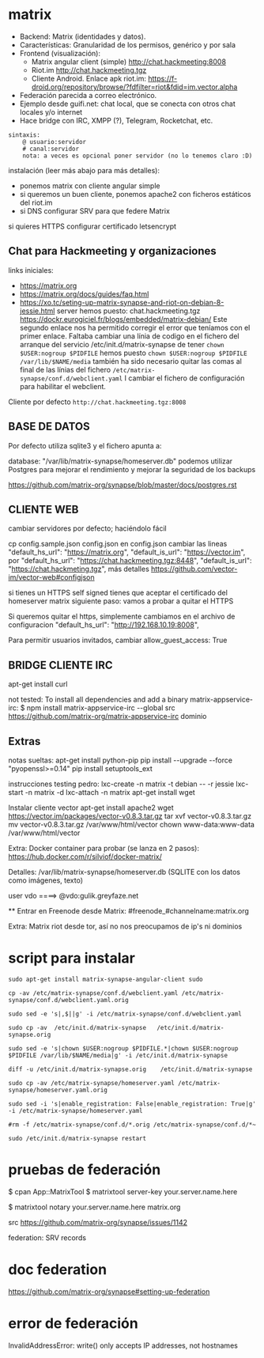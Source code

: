 # matrix

- Backend: Matrix (identidades y datos).
- Características: Granularidad de los permisos, genérico y por sala
- Frontend (visualización):
    - Matrix angular client (simple) http://chat.hackmeeting:8008
    - Riot.im http://chat.hackmeeting.tgz
    - Cliente Android. Enlace apk riot.im: https://f-droid.org/repository/browse/?fdfilter=riot&fdid=im.vector.alpha
- Federación parecida a correo electrónico.
- Ejemplo desde guifi.net: chat local, que se conecta con otros chat locales y/o internet
- Hace bridge con IRC, XMPP (?), Telegram, Rocketchat, etc.

```
sintaxis:
    @ usuario:servidor
    # canal:servidor
    nota: a veces es opcional poner servidor (no lo tenemos claro :D)
```

instalación (leer más abajo para más detalles):
- ponemos matrix con cliente angular simple
- si queremos un buen cliente, ponemos apache2 con ficheros estáticos del riot.im
- si DNS configurar SRV para que federe Matrix

si quieres HTTPS configurar certificado letsencrypt

## Chat para Hackmeeting y organizaciones

links iniciales:
- https://matrix.org
- https://matrix.org/docs/guides/faq.html
- https://xo.tc/seting-up-matrix-synapse-and-riot-on-debian-8-jessie.html
server hemos puesto: chat.hackmeeting.tgz
https://dockr.eurogiciel.fr/blogs/embedded/matrix-debian/
Este segundo enlace nos ha permitido corregir el error que teníamos con el primer enlace.
Faltaba cambiar una línia de codigo en el fichero del arranque del servicio
/etc/init.d/matrix-synapse
de tener 
`chown $USER:nogroup $PIDFILE`
hemos puesto
`chown $USER:nogroup $PIDFILE /var/lib/$NAME/media`
también ha sido necesario quitar las comas al final de las línias del fichero
`/etc/matrix-synapse/conf.d/webclient.yaml`
I cambiar el fichero de configuración para habilitar el webclient.

Cliente por defecto
`http://chat.hackmeeting.tgz:8008`

## BASE DE DATOS

Por defecto utiliza sqlite3 y el fichero apunta a:

database: "/var/lib/matrix-synapse/homeserver.db"
podemos utilizar Postgres para mejorar el rendimiento y mejorar la seguridad de los backups

https://github.com/matrix-org/synapse/blob/master/docs/postgres.rst

## CLIENTE WEB

cambiar servidores por defecto; haciéndolo fácil

cp config.sample.json config.json
en config.json cambiar las lineas
    "default_hs_url": "https://matrix.org",
    "default_is_url": "https://vector.im",
    por
    "default_hs_url": "https://chat.hackmeeting.tgz:8448",
    "default_is_url": "https://chat.hackmeting.tgz",
más detalles https://github.com/vector-im/vector-web#configjson

si tienes un HTTPS self signed tienes que aceptar el certificado del homeserver matrix
siguiente paso: vamos a probar a quitar el HTTPS

Si queremos quitar el https, simplemente cambiamos en el archivo de configuracion 
  "default_hs_url": "http://192.168.10.19:8008",
 
Para permitir usuarios invitados, cambiar
allow_guest_access: True

## BRIDGE CLIENTE IRC

apt-get install curl

not tested:
To install all dependencies and add a binary matrix-appservice-irc:
 $ npm install matrix-appservice-irc --global
src https://github.com/matrix-org/matrix-appservice-irc
dominio



## Extras

notas sueltas:
apt-get install python-pip
pip install --upgrade --force "pyopenssl>=0.14"
pip install setuptools_ext

instrucciones testing pedro:
lxc-create -n matrix -t debian -- -r jessie
lxc-start -n matrix -d
lxc-attach -n matrix
apt-get install wget


Instalar cliente vector
apt-get install apache2
wget https://vector.im/packages/vector-v0.8.3.tar.gz
tar xvf vector-v0.8.3.tar.gz
mv vector-v0.8.3.tar.gz /var/www/html/vector
chown www-data:www-data /var/www/html/vector

Extra:
Docker container para probar (se lanza en 2 pasos):
    https://hub.docker.com/r/silviof/docker-matrix/

Detalles:
/var/lib/matrix-synapse/homeserver.db (SQLITE con los datos como imágenes, texto)

user vdo ====> @vdo:gulik.greyfaze.net

 ** Entrar en Freenode desde Matrix:
    #freenode_#channelname:matrix.org


Extra: Matrix riot desde tor, así no nos preocupamos de ip's ni dominios








script para instalar
====================

```
sudo apt-get install matrix-synapse-angular-client sudo

cp -av /etc/matrix-synapse/conf.d/webclient.yaml /etc/matrix-synapse/conf.d/webclient.yaml.orig

sudo sed -e 's|,$||g' -i /etc/matrix-synapse/conf.d/webclient.yaml

sudo cp -av  /etc/init.d/matrix-synapse   /etc/init.d/matrix-synapse.orig

sudo sed -e 's|chown $USER:nogroup $PIDFILE.*|chown $USER:nogroup $PIDFILE /var/lib/$NAME/media|g' -i /etc/init.d/matrix-synapse

diff -u /etc/init.d/matrix-synapse.orig    /etc/init.d/matrix-synapse

sudo cp -av /etc/matrix-synapse/homeserver.yaml /etc/matrix-synapse/homeserver.yaml.orig

sudo sed -i 's|enable_registration: False|enable_registration: True|g' -i /etc/matrix-synapse/homeserver.yaml

#rm -f /etc/matrix-synapse/conf.d/*.orig /etc/matrix-synapse/conf.d/*~

sudo /etc/init.d/matrix-synapse restart
```

pruebas de federación
=====================

$ cpan App::MatrixTool
$ matrixtool server-key your.server.name.here

$ matrixtool notary your.server.name.here matrix.org

src https://github.com/matrix-org/synapse/issues/1142

federation: SRV records

doc federation
==============

https://github.com/matrix-org/synapse#setting-up-federation

error de federación
===============
InvalidAddressError: write() only accepts IP addresses, not hostnames

